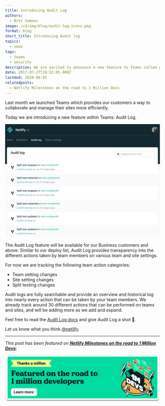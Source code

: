 ```yaml
---
title: Introducing Audit Log
authors:
  - Bret Comnes
image: /v3/img/blog/audit-log-icons.png
format: blog
short_title: Introducing Audit log
topics:
  - news
tags:
  - teams
  - security
description: We are excited to announce a new feature to Teams called Audit log!
date: 2017-07-27T20:52:05.000Z
lastmod: 2020-08-03
relatedposts:
  - Netlify Milestones on the road to 1 Million Devs
---
```

Last month we launched Teams which provides our customers a way to collaborate
and manage their sites more efficiently.

Today we are introducing a new feature within Teams: Audit Log.

![](/v3/img/blog/audit-log-screenshot.png)

The Audit Log feature will be available for our Business customers and above.  Similar to our
deploy list, Audit Log provides transparency into the different actions taken by team
members on various team and site settings.

For now we are tracking the following team action categories:

- Team setting changes <img style="display: inline-block" src="/img/docs/audit-log-team.svg" alt="">
- Site setting changes <img style="display: inline-block" src="/img/docs/audit-log-site.svg" alt="">
- Split testing changes <img style="display: inline-block" src="/img/docs/audit-log-split-test.svg" alt="">


Audit logs are fully searchable and provide an overview and historical log into nearly
every action that can be taken by your team members.  We already track around 30
different actions that can be performed on teams and sites, and will be adding more as
we add and expand.

Feel free to read the [Audit Log docs][docs] and give Audit Log a shot 🙂.

Let us know what you think [@netlify][twitter].

[docs]: /docs/teams/#audit-log
[twitter]: https://twitter.com/Netlify

---

_This post has been featured on **[Netlify Milestones on the road to 1 Million Devs](https://www.netlify.com/blog/2020/08/03/netlify-milestones-on-the-road-to-1-million-devs/#launched-audit-logs-for-teams)**_:

[![Netlify 1 Million Devs article feature](/v3/img/blog/featured-on-1-million-devs-banner.png)](https://www.netlify.com/blog/2020/08/03/netlify-milestones-on-the-road-to-1-million-devs/#launched-audit-logs-for-teams)
